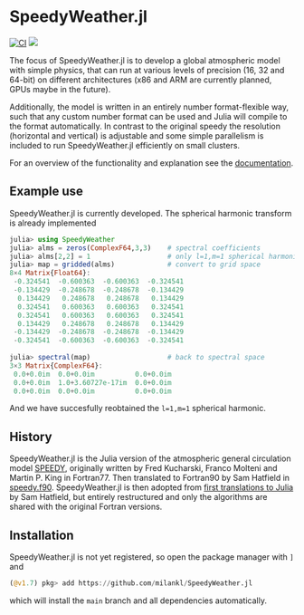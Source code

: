 # SpeedyWeather.jl
[![CI](https://github.com/milankl/SpeedyWeather.jl/actions/workflows/CI.yml/badge.svg)](https://github.com/milankl/SpeedyWeather.jl/actions/workflows/CI.yml)
[![](https://img.shields.io/badge/docs-dev-blue.svg)](https://milankl.github.io/SpeedyWeather.jl/dev)

The focus of SpeedyWeather.jl is to develop a global atmospheric model with simple physics, that can run at various levels of
precision (16, 32 and 64-bit) on different architectures (x86 and ARM are currently planned, GPUs maybe in the future).

Additionally, the model is written in an entirely number format-flexible way, such that any custom number format can
be used and Julia will compile to the format automatically. In contrast to the original speedy the resolution
(horizontal and vertical) is adjustable and some simple parallelism is included to run SpeedyWeather.jl efficiently
on small clusters.

For an overview of the functionality and explanation see the
[documentation](https://milankl.github.io/SpeedyWeather.jl/dev).

## Example use

SpeedyWeather.jl is currently developed. The spherical harmonic transform is already implemented
```julia
julia> using SpeedyWeather
julia> alms = zeros(ComplexF64,3,3)    # spectral coefficients
julia> alms[2,2] = 1                   # only l=1,m=1 spherical harmonic
julia> map = gridded(alms)             # convert to grid space
8×4 Matrix{Float64}:
 -0.324541  -0.600363  -0.600363  -0.324541
 -0.134429  -0.248678  -0.248678  -0.134429
  0.134429   0.248678   0.248678   0.134429
  0.324541   0.600363   0.600363   0.324541
  0.324541   0.600363   0.600363   0.324541
  0.134429   0.248678   0.248678   0.134429
 -0.134429  -0.248678  -0.248678  -0.134429
 -0.324541  -0.600363  -0.600363  -0.324541
 
julia> spectral(map)                   # back to spectral space
3×3 Matrix{ComplexF64}:
 0.0+0.0im  0.0+0.0im          0.0+0.0im
 0.0+0.0im  1.0+3.60727e-17im  0.0+0.0im
 0.0+0.0im  0.0+0.0im          0.0+0.0im
```
And we have succesfully reobtained the `l=1,m=1` spherical harmonic.

## History

SpeedyWeather.jl is the Julia version of the atmospheric general circulation model [SPEEDY](http://users.ictp.it/~kucharsk/speedy-net.html),
originally written by Fred Kucharski, Franco Molteni and Martin P. King in Fortran77. Then translated to Fortran90 by
Sam Hatfield in [speedy.f90](https://github.com/samhatfield/speedy.f90). SpeedyWeather.jl is then adopted from
[first translations to Julia](https://github.com/samhatfield/speedy.jl) by Sam Hatfield, but entirely restructured
and only the algorithms are shared with the original Fortran versions.

## Installation

SpeedyWeather.jl is not yet registered, so open the package manager with `]` and
```julia
(@v1.7) pkg> add https://github.com/milankl/SpeedyWeather.jl
```
which will install the `main` branch and all dependencies automatically.
